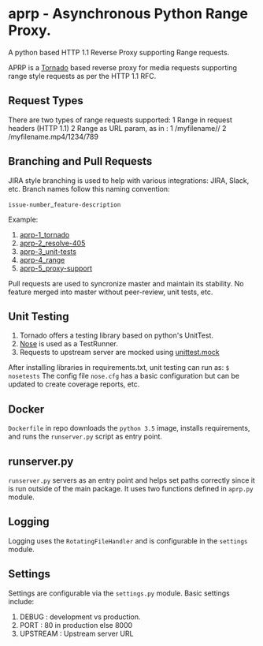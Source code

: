 # aprp - Asynchronous Python Range Proxy.  

A python based HTTP 1.1 Reverse Proxy supporting Range requests.

APRP is a [Tornado](<http://www.tornadoweb.org>) based reverse
proxy for media requests supporting range style requests
as per the HTTP 1.1 RFC.

## Request Types

There are two types of range requests supported:
	1 Range in request headers (HTTP 1.1)
    2 Range as URL param, as in : 
      1 /myfilename/<start>/<end>
      2 /myfilename.mp4/1234/789

## Branching and Pull Requests
JIRA style branching is used to help with various integrations: JIRA, Slack, etc.
Branch names follow this naming convention:

`issue-number`_`feature-description`

Example:

1. [aprp-1_tornado](<https://github.com/webiken/aprp/pull/1>)
2. [aprp-2_resolve-405 ](https://github.com/webiken/aprp/pull/2>)
3. [aprp-3_unit-tests](<https://github.com/webiken/aprp/pull/3>)
4. [aprp-4_range](<https://github.com/webiken/aprp/pull/4>)
5. [aprp-5_proxy-support](<https://github.com/webiken/aprp/pull/5>)

Pull requests are used to syncronize master and maintain its stability.
No feature merged into master without peer-review, unit tests, etc.

## Unit Testing

1. Tornado offers a testing library based on python's UnitTest.
2. [Nose](<http://nose.readthedocs.io/en/latest/>) is used as a TestRunner.
3. Requests to upstream server are mocked using [unittest.mock](<https://docs.python.org/3/library/unittest.mock.html>)

After installing libraries in requirements.txt, unit testing can run as:
```$ nosetests```
The config file ```nose.cfg``` has a basic configuration but can be updated
to create coverage reports, etc.

## Docker 
```Dockerfile``` in repo downloads the ```python 3.5``` image, installs
requirements, and runs the ```runserver.py``` script as entry point.

## runserver.py

```runserver.py``` servers as an entry point and helps set paths correctly since it is
run outside of the main package.  It uses two functions defined in ```aprp.py``` module.

## Logging

Logging uses the ```RotatingFileHandler``` and is configurable in the
```settings``` module.

## Settings
Settings are configurable via the ```settings.py``` module.  Basic settings include:
1. DEBUG    : development vs production.
2. PORT     : 80 in production else 8000
3. UPSTREAM : Upstream server URL


